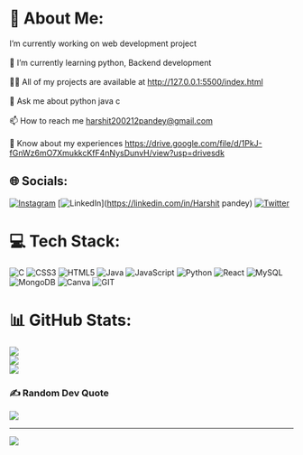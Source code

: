 # 💫 About Me:
 I’m currently working on web development project<br><br>🌱 I’m currently learning python, Backend development<br><br>👨‍💻 All of my projects are available at http://127.0.0.1:5500/index.html<br><br>💬 Ask me about python java c<br><br>📫 How to reach me harshit200212pandey@gmail.com<br><br>📄 Know about my experiences https://drive.google.com/file/d/1PkJ-fGnWz6mO7XmukkcKfF4nNysDunvH/view?usp=drivesdk


## 🌐 Socials:
[![Instagram](https://img.shields.io/badge/Instagram-%23E4405F.svg?logo=Instagram&logoColor=white)](https://instagram.com/harshitpandey02) [![LinkedIn](https://img.shields.io/badge/LinkedIn-%230077B5.svg?logo=linkedin&logoColor=white)](https://linkedin.com/in/Harshit pandey) [![Twitter](https://img.shields.io/badge/Twitter-%231DA1F2.svg?logo=Twitter&logoColor=white)](https://twitter.com/@Harshit46383728) 

# 💻 Tech Stack:
![C](https://img.shields.io/badge/c-%2300599C.svg?style=for-the-badge&logo=c&logoColor=white) ![CSS3](https://img.shields.io/badge/css3-%231572B6.svg?style=for-the-badge&logo=css3&logoColor=white) ![HTML5](https://img.shields.io/badge/html5-%23E34F26.svg?style=for-the-badge&logo=html5&logoColor=white) ![Java](https://img.shields.io/badge/java-%23ED8B00.svg?style=for-the-badge&logo=openjdk&logoColor=white) ![JavaScript](https://img.shields.io/badge/javascript-%23323330.svg?style=for-the-badge&logo=javascript&logoColor=%23F7DF1E) ![Python](https://img.shields.io/badge/python-3670A0?style=for-the-badge&logo=python&logoColor=ffdd54) ![React](https://img.shields.io/badge/react-%2320232a.svg?style=for-the-badge&logo=react&logoColor=%2361DAFB) ![MySQL](https://img.shields.io/badge/mysql-%2300000f.svg?style=for-the-badge&logo=mysql&logoColor=white) ![MongoDB](https://img.shields.io/badge/MongoDB-%234ea94b.svg?style=for-the-badge&logo=mongodb&logoColor=white) ![Canva](https://img.shields.io/badge/Canva-%2300C4CC.svg?style=for-the-badge&logo=Canva&logoColor=white) ![GIT](https://img.shields.io/badge/Git-fc6d26?style=for-the-badge&logo=git&logoColor=white)
# 📊 GitHub Stats:
![](https://github-readme-stats.vercel.app/api?username=harshitpnd12&theme=dark&hide_border=false&include_all_commits=false&count_private=false)<br/>
![](https://github-readme-streak-stats.herokuapp.com/?user=harshitpnd12&theme=dark&hide_border=false)<br/>
![](https://github-readme-stats.vercel.app/api/top-langs/?username=harshitpnd12&theme=dark&hide_border=false&include_all_commits=false&count_private=false&layout=compact)

### ✍️ Random Dev Quote
![](https://quotes-github-readme.vercel.app/api?type=horizontal&theme=radical)

---
[![](https://visitcount.itsvg.in/api?id=harshitpnd12&icon=0&color=0)](https://visitcount.itsvg.in)

<!-- Proudly created with GPRM ( https://gprm.itsvg.in ) -->

